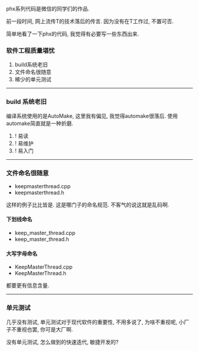 phx系列代码是微信的同学们的作品. 

前一段时间, 网上流传T的技术落后的传言. 因为没有在T工作过, 不置可否. 

简单地看了一下phx的代码, 我觉得有必要写一些东西出来.

### 软件工程质量堪忧
1. build系统老旧
2. 文件命名很随意
3. 稀少的单元测试


---

### build 系统老旧
编译系统使用的是AutoMake, 这里我有偏见, 我觉得automake很落后. 
使用automake简直就是一种折磨.
1. ! 易读
2. ! 易维护
3. ! 易入门

---

### 文件命名很随意

- keepmasterthread.cpp
- keepmasterthread.h

这样的例子比比皆是.  这是哪门子的命名规范. 不客气的说这就是乱码啊.


#### 下划线命名
- keep_master_thread.cpp
- keep_master_thread.h

#### 大写字母命名
- KeepMasterThread.cpp
- KeepMasterThread.h

都要更有信息含量.

---

### 单元测试
几乎没有测试, 单元测试对于现代软件的重要性, 不用多说了, 为啥不重视呢, 小厂子不重视也罢, 你可是大厂啊.

没有单元测试, 怎么做到的快速迭代, 敏捷开发的?
